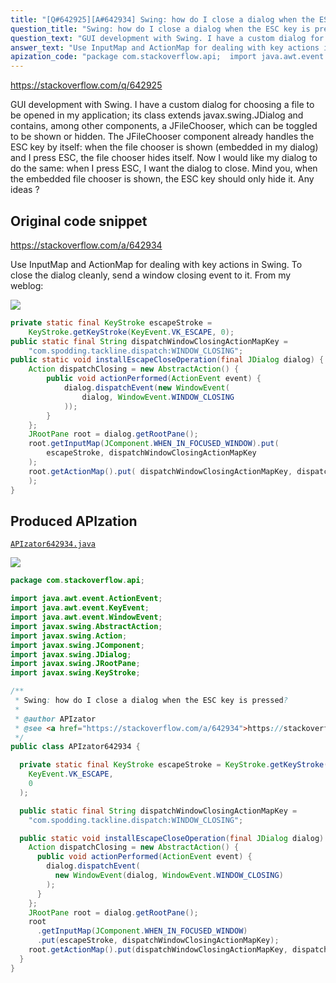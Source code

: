 ```yaml
---
title: "[Q#642925][A#642934] Swing: how do I close a dialog when the ESC key is pressed?"
question_title: "Swing: how do I close a dialog when the ESC key is pressed?"
question_text: "GUI development with Swing. I have a custom dialog for choosing a file to be opened in my application; its class extends javax.swing.JDialog and contains, among other components, a JFileChooser, which can be toggled to be shown or hidden. The JFileChooser component already handles the ESC key by itself: when the file chooser is shown (embedded in my dialog) and I press ESC, the file chooser hides itself. Now I would like my dialog to do the same: when I press ESC, I want the dialog to close. Mind you, when the embedded file chooser is shown, the ESC key should only hide it. Any ideas ?"
answer_text: "Use InputMap and ActionMap for dealing with key actions in Swing. To close the dialog cleanly, send a window closing event to it. From my weblog:"
apization_code: "package com.stackoverflow.api;  import java.awt.event.ActionEvent; import java.awt.event.KeyEvent; import java.awt.event.WindowEvent; import javax.swing.AbstractAction; import javax.swing.Action; import javax.swing.JComponent; import javax.swing.JDialog; import javax.swing.JRootPane; import javax.swing.KeyStroke;  /**  * Swing: how do I close a dialog when the ESC key is pressed?  *  * @author APIzator  * @see <a href=\"https://stackoverflow.com/a/642934\">https://stackoverflow.com/a/642934</a>  */ public class APIzator642934 {    private static final KeyStroke escapeStroke = KeyStroke.getKeyStroke(     KeyEvent.VK_ESCAPE,     0   );    public static final String dispatchWindowClosingActionMapKey =     \"com.spodding.tackline.dispatch:WINDOW_CLOSING\";    public static void installEscapeCloseOperation(final JDialog dialog) {     Action dispatchClosing = new AbstractAction() {       public void actionPerformed(ActionEvent event) {         dialog.dispatchEvent(           new WindowEvent(dialog, WindowEvent.WINDOW_CLOSING)         );       }     };     JRootPane root = dialog.getRootPane();     root       .getInputMap(JComponent.WHEN_IN_FOCUSED_WINDOW)       .put(escapeStroke, dispatchWindowClosingActionMapKey);     root.getActionMap().put(dispatchWindowClosingActionMapKey, dispatchClosing);   } }"
---
```


https://stackoverflow.com/q/642925

GUI development with Swing.
I have a custom dialog for choosing a file to be opened in my application; its class extends javax.swing.JDialog and contains, among other components, a JFileChooser, which can be toggled to be shown or hidden.
The JFileChooser component already handles the ESC key by itself: when the file chooser is shown (embedded in my dialog) and I press ESC, the file chooser hides itself.
Now I would like my dialog to do the same: when I press ESC, I want the dialog to close. Mind you, when the embedded file chooser is shown, the ESC key should only hide it.
Any ideas ?



## Original code snippet

https://stackoverflow.com/a/642934

Use InputMap and ActionMap for dealing with key actions in Swing. To close the dialog cleanly, send a window closing event to it.
From my weblog:

<div class="code-logo"><img src="/stackoverflow.png" /></div>

```java
private static final KeyStroke escapeStroke = 
    KeyStroke.getKeyStroke(KeyEvent.VK_ESCAPE, 0); 
public static final String dispatchWindowClosingActionMapKey = 
    "com.spodding.tackline.dispatch:WINDOW_CLOSING"; 
public static void installEscapeCloseOperation(final JDialog dialog) { 
    Action dispatchClosing = new AbstractAction() { 
        public void actionPerformed(ActionEvent event) { 
            dialog.dispatchEvent(new WindowEvent( 
                dialog, WindowEvent.WINDOW_CLOSING 
            )); 
        } 
    }; 
    JRootPane root = dialog.getRootPane(); 
    root.getInputMap(JComponent.WHEN_IN_FOCUSED_WINDOW).put( 
        escapeStroke, dispatchWindowClosingActionMapKey 
    ); 
    root.getActionMap().put( dispatchWindowClosingActionMapKey, dispatchClosing 
    ); 
}
```

## Produced APIzation

[`APIzator642934.java`](https://github.com/blind-papers/apization-temp-data/raw/main/search/APIzator642934.java)

<div class="code-logo"><img src="/apizator.png" /></div>

```java
package com.stackoverflow.api;

import java.awt.event.ActionEvent;
import java.awt.event.KeyEvent;
import java.awt.event.WindowEvent;
import javax.swing.AbstractAction;
import javax.swing.Action;
import javax.swing.JComponent;
import javax.swing.JDialog;
import javax.swing.JRootPane;
import javax.swing.KeyStroke;

/**
 * Swing: how do I close a dialog when the ESC key is pressed?
 *
 * @author APIzator
 * @see <a href="https://stackoverflow.com/a/642934">https://stackoverflow.com/a/642934</a>
 */
public class APIzator642934 {

  private static final KeyStroke escapeStroke = KeyStroke.getKeyStroke(
    KeyEvent.VK_ESCAPE,
    0
  );

  public static final String dispatchWindowClosingActionMapKey =
    "com.spodding.tackline.dispatch:WINDOW_CLOSING";

  public static void installEscapeCloseOperation(final JDialog dialog) {
    Action dispatchClosing = new AbstractAction() {
      public void actionPerformed(ActionEvent event) {
        dialog.dispatchEvent(
          new WindowEvent(dialog, WindowEvent.WINDOW_CLOSING)
        );
      }
    };
    JRootPane root = dialog.getRootPane();
    root
      .getInputMap(JComponent.WHEN_IN_FOCUSED_WINDOW)
      .put(escapeStroke, dispatchWindowClosingActionMapKey);
    root.getActionMap().put(dispatchWindowClosingActionMapKey, dispatchClosing);
  }
}

```